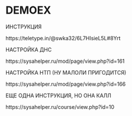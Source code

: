 # DEMOEX
<p>ИНСТРУКЦИЯ</p>
<p>https://teletype.in/@swka32/6L7HIsieL5L#8Yrt</p>

<p>НАСТРОЙКА ДНС</p>
<p>https://sysahelper.ru/mod/page/view.php?id=161</p>

<p>НАСТРОЙКА НТП (НУ МАЛОЛИ ПРИГОДИТСЯ)</p>
<p>https://sysahelper.ru/mod/page/view.php?id=166</p>

<p>ЕЩЕ ОДНА ИНСТРУКЦИЯ, НО ОНА КАЛЛ</p>
<p>https://sysahelper.ru/course/view.php?id=10</p>


<p></p>
